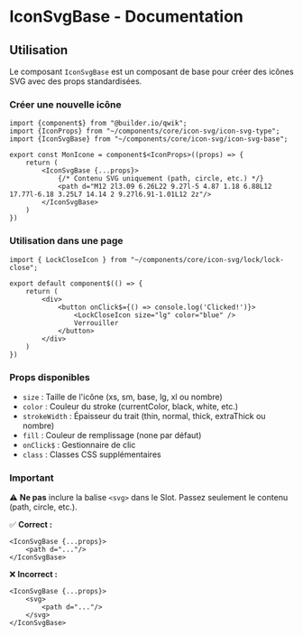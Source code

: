 # IconSvgBase - Documentation

## Utilisation

Le composant `IconSvgBase` est un composant de base pour créer des icônes SVG avec des props standardisées.

### Créer une nouvelle icône

```tsx
import {component$} from "@builder.io/qwik";
import {IconProps} from "~/components/core/icon-svg/icon-svg-type";
import {IconSvgBase} from "~/components/core/icon-svg/icon-svg-base";

export const MonIcone = component$<IconProps>((props) => {
    return (
        <IconSvgBase {...props}>
            {/* Contenu SVG uniquement (path, circle, etc.) */}
            <path d="M12 2l3.09 6.26L22 9.27l-5 4.87 1.18 6.88L12 17.77l-6.18 3.25L7 14.14 2 9.27l6.91-1.01L12 2z"/>
        </IconSvgBase>
    )
})
```

### Utilisation dans une page

```tsx
import { LockCloseIcon } from "~/components/core/icon-svg/lock/lock-close";

export default component$(() => {
    return (
        <div>
            <button onClick$={() => console.log('Clicked!')}>
                <LockCloseIcon size="lg" color="blue" />
                Verrouiller
            </button>
        </div>
    )
})
```

### Props disponibles

- `size` : Taille de l'icône (xs, sm, base, lg, xl ou nombre)
- `color` : Couleur du stroke (currentColor, black, white, etc.)
- `strokeWidth` : Épaisseur du trait (thin, normal, thick, extraThick ou nombre)
- `fill` : Couleur de remplissage (none par défaut)
- `onClick$` : Gestionnaire de clic
- `class` : Classes CSS supplémentaires

### Important

⚠️ **Ne pas** inclure la balise `<svg>` dans le Slot. Passez seulement le contenu (path, circle, etc.).

✅ **Correct :**
```tsx
<IconSvgBase {...props}>
    <path d="..."/>
</IconSvgBase>
```

❌ **Incorrect :**
```tsx
<IconSvgBase {...props}>
    <svg>
        <path d="..."/>
    </svg>
</IconSvgBase>
```